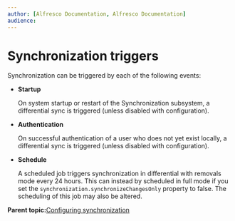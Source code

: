 ```yaml
---
author: [Alfresco Documentation, Alfresco Documentation]
audience: 
---
```


# Synchronization triggers

Synchronization can be triggered by each of the following events:

-   **Startup**

    On system startup or restart of the Synchronization subsystem, a differential sync is triggered \(unless disabled with configuration\).

-   **Authentication**

    On successful authentication of a user who does not yet exist locally, a differential sync is triggered \(unless disabled with configuration\).

-   **Schedule**

    A scheduled job triggers synchronization in differential with removals mode every 24 hours. This can instead by scheduled in full mode if you set the `synchronization.synchronizeChangesOnly` property to false. The scheduling of this job may also be altered.


**Parent topic:**[Configuring synchronization](../concepts/sync-intro.md)

